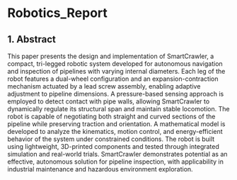 # Robotics_Report

## 1. Abstract

This paper presents the design and implementation of SmartCrawler, a compact, tri-legged robotic system developed for autonomous navigation and inspection of pipelines with varying internal diameters. Each leg of the robot features a dual-wheel configuration and an expansion-contraction mechanism actuated by a lead screw assembly, enabling adaptive adjustment to pipeline dimensions. A pressure-based sensing approach is employed to detect contact with pipe walls, allowing SmartCrawler to dynamically regulate its structural span and maintain stable locomotion. The robot is capable of negotiating both straight and curved sections of the pipeline while preserving traction and orientation. A mathematical model is developed to analyze the kinematics, motion control, and energy-efficient behavior of the system under constrained conditions. The robot is built using lightweight, 3D-printed components and tested through integrated simulation and real-world trials. SmartCrawler demonstrates potential as an effective, autonomous solution for pipeline inspection, with applicability in industrial maintenance and hazardous environment exploration.
